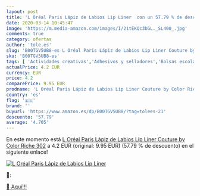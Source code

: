 ```yaml
---
layout: post
title: 'L Oréal Paris Lápiz de Labios Lip Liner  con un 57.79 % de descuento'
date: 2020-03-14 10:45:47
image: 'https://m.media-amazon.com/images/I/21tEKQc3bGL._SL400_.jpg'
comments: true
category: ofertas
author: 'tole.es'
slug: 'B00TGV5UB8-es L Oréal Paris Lápiz de Labios Lip Liner Couture by Color...'
sku: 'B00TGV5UB8-es'
tags: [ 'Actividades creativas','Adhesivos y selladores','Bolsas escolares','Bricolaje y herramientas','Cuchillos de cocina','Equipaje','Ferretería','Hogar y cocina','Juegos de cuchillos de cocina','Juguetes','Juguetes y juegos','Lápices de colores para niños','Material de escritura y dibujo para niños','Mochilas, estuches y sets escolares','Pegamentos instantáneos','Utensilios de cocina','lápiz', ]
actualPrice: 4.2 EUR
currency: EUR
price: 4.2
comparePrice: 9.95 EUR
prodname: 'L Oréal Paris Lápiz de Labios Lip Liner Couture by Color Riche 302'
country: 'es'
flag: '🇪🇸'
brand: ''
buyurl: 'https://www.amazon.es/dp/B00TGV5UB8/?tag=tolees-21'
descuento: '57.79'
average: '4.705'
---
```


En este momento está [L Oréal Paris Lápiz de Labios Lip Liner Couture by Color Riche 302](https://www.amazon.es/dp/B00TGV5UB8/?tag=tolees-21) a 4.2 EUR (original: 9.95 EUR) (57.79 %  de descuento) en el siguiente enlace!

[![L Oréal Paris Lápiz de Labios Lip Liner ](https://m.media-amazon.com/images/I/21tEKQc3bGL._SL400_.jpg)](https://www.amazon.es/dp/B00TGV5UB8/?tag=tolees-21)

🔎:


[🛒 Aquí!!!](https://www.amazon.es/dp/B00TGV5UB8/?tag=tolees-21)
